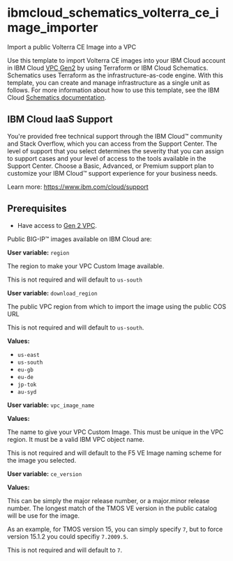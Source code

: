 # ibmcloud_schematics_volterra_ce_image_importer

Import a public Volterra CE Image into a VPC

Use this template to import Volterra CE images into your IBM Cloud account in IBM Cloud [VPC Gen2](https://cloud.ibm.com/vpc-ext/overview) by using Terraform or IBM Cloud Schematics.  Schematics uses Terraform as the infrastructure-as-code engine.  With this template, you can create and manage infrastructure as a single unit as follows. For more information about how to use this template, see the IBM Cloud [Schematics documentation](https://cloud.ibm.com/docs/schematics).
## IBM Cloud IaaS Support

You're provided free technical support through the IBM Cloud™ community and Stack Overflow, which you can access from the Support Center. The level of support that you select determines the severity that you can assign to support cases and your level of access to the tools available in the Support Center. Choose a Basic, Advanced, or Premium support plan to customize your IBM Cloud™ support experience for your business needs.

Learn more: https://www.ibm.com/cloud/support

## Prerequisites

- Have access to [Gen 2 VPC](https://cloud.ibm.com/vpc-ext/).

Public BIG-IP™ images available on IBM Cloud are:

**User variable:** ```region```

The region to make your VPC Custom Image available.

This is not required and will default to ```us-south```

**User variable:** ``download_region``

The public VPC region from which to import the image using the public COS URL

This is not required and will default to ```us-south```.

**Values:**

- ```us-east```
- ```us-south```
- ```eu-gb```
- ```eu-de```
- ```jp-tok```
- ```au-syd```

**User variable:** ```vpc_image_name```

**Values:**

The name to give your VPC Custom Image. This must be unique in the VPC region. It must be a valid IBM VPC object name.

This is not required and will default to the F5 VE Image naming scheme for the image you selected.

**User variable:** ```ce_version```

**Values:**

This can be simply the major release number, or a major.minor release number. The longest match of the TMOS VE version in the public catalog will be use for the image.

As an example, for TMOS version 15, you can simply specify ```7```, but to force version 15.1.2 you could specifiy ```7.2009.5```.

This is not required and will default to ```7```.
